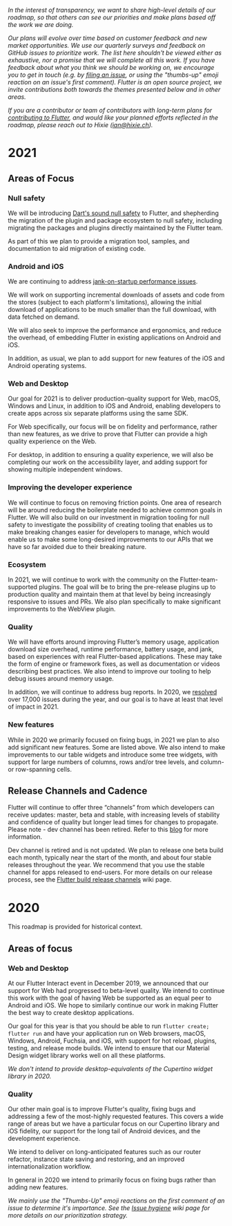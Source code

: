 _In the interest of transparency, we want to share high-level details of our roadmap, so that others can see our priorities and make plans based off the work we are doing._

_Our plans will evolve over time based on customer feedback and new market opportunities. We use our quarterly surveys and feedback on GitHub issues to prioritize work. The list here shouldn't be viewed either as exhaustive, nor a promise that we will complete all this work. If you have feedback about what you think we should be working on, we encourage you to get in touch (e.g. by [filing an issue](https://github.com/flutter/flutter/issues/new/choose), or using the "thumbs-up" emoji reaction on an issue's first comment). Flutter is an open source project, we invite contributions both towards the themes presented below and in other areas._

_If you are a contributor or team of contributors with long-term plans for [contributing to Flutter](https://github.com/flutter/flutter/blob/master/CONTRIBUTING.md), and would like your planned efforts reflected in the roadmap, please reach out to Hixie (ian@hixie.ch)._


# 2021

## Areas of Focus

### Null safety

We will be introducing [Dart's sound null safety](https://dart.dev/null-safety) to Flutter, and shepherding the migration of the plugin and package ecosystem to null safety, including migrating the packages and plugins directly maintained by the Flutter team.

As part of this we plan to provide a migration tool, samples, and documentation to aid migration of existing code.

### Android and iOS

We are continuing to address [jank-on-startup performance issues](https://github.com/flutter/flutter/projects/188).

We will work on supporting incremental downloads of assets and code from the stores (subject to each platform's limitations), allowing the initial download of applications to be much smaller than the full download, with data fetched on demand.

We will also seek to improve the performance and ergonomics, and reduce the overhead, of embedding Flutter in existing applications on Android and iOS.

In addition, as usual, we plan to add support for new features of the iOS and Android operating systems.

### Web and Desktop

Our goal for 2021 is to deliver production-quality support for Web, macOS, Windows and Linux, in addition to iOS and Android, enabling developers to create apps across six separate platforms using the same SDK.

For Web specifically, our focus will be on fidelity and performance, rather than new features, as we drive to prove that Flutter can provide a high quality experience on the Web.

For desktop, in addition to ensuring a quality experience, we will also be completing our work on the accessibility layer, and adding support for showing multiple independent windows.

### Improving the developer experience

We will continue to focus on removing friction points. One area of research will be around reducing the boilerplate needed to achieve common goals in Flutter. We will also build on our investment in migration tooling for null safety to investigate the possibility of creating tooling that enables us to make breaking changes easier for developers to manage, which would enable us to make some long-desired improvements to our APIs that we have so far avoided due to their breaking nature.

### Ecosystem

In 2021, we will continue to work with the community on the Flutter-team-supported plugins. The goal will be to bring the pre-release plugins up to production quality and maintain them at that level by being increasingly responsive to issues and PRs.
We also plan specifically to make significant improvements to the WebView plugin.

### Quality

We will have efforts around improving Flutter’s memory usage, application download size overhead, runtime performance, battery usage, and jank, based on experiences with real Flutter-based applications. These may take the form of engine or framework fixes, as well as documentation or videos describing best practices. We also intend to improve our tooling to help debug issues around memory usage.

In addition, we will continue to address bug reports. In 2020, we [resolved](https://github.com/issues?q=is%3Aissue+closed%3A2020+is%3Aclosed+user%3Aflutter) over 17,000 issues during the year, and our goal is to have at least that level of impact in 2021.

### New features

While in 2020 we primarily focused on fixing bugs, in 2021 we plan to also add significant new features. Some are listed above. We also intend to make improvements to our table widgets and introduce some tree widgets, with support for large numbers of columns, rows and/or tree levels, and column- or row-spanning cells.

## Release Channels and Cadence

Flutter will continue to offer three “channels” from which developers can receive updates: master, beta and stable, with increasing levels of stability and confidence of quality but longer lead times for changes to propagate. Please note - dev channel has been retired. Refer to this [blog](https://medium.com/flutter/whats-new-in-flutter-2-8-d085b763d181) for more information.

Dev channel is retired and is not updated. We plan to release one beta build each month, typically near the start of the month, and about four stable releases throughout the year. We recommend that you use the stable channel for apps released to end-users. For more details on our release process, see the [Flutter build release channels](https://github.com/flutter/flutter/wiki/Flutter-build-release-channels) wiki page.

# 2020

This roadmap is provided for historical context.

## Areas of focus

### Web and Desktop

At our Flutter Interact event in December 2019, we announced that our support for Web had progressed to beta-level quality. We intend to continue this work with the goal of having Web be supported as an equal peer to Android and iOS. We hope to similarly continue our work in making Flutter the best way to create desktop applications.

Our goal for this year is that you should be able to run `flutter create; flutter run` and have your application run on Web browsers, macOS, Windows, Android, Fuchsia, and iOS, with support for hot reload, plugins, testing, and release mode builds. We intend to ensure that our Material Design widget library works well on all these platforms.

_We don't intend to provide desktop-equivalents of the Cupertino widget library in 2020._

### Quality 

Our other main goal is to improve Flutter's quality, fixing bugs and addressing a few of the most-highly requested features. This covers a wide range of areas but we have a particular focus on our Cupertino library and iOS fidelity, our support for the long tail of Android devices, and the development experience.

We intend to deliver on long-anticipated features such as our router refactor, instance state saving and restoring, and an improved internationalization workflow.

In general in 2020 we intend to primarily focus on fixing bugs rather than adding new features.

_We mainly use the "Thumbs-Up" emoji reactions on the first comment of an issue to determine it's importance. See the [Issue hygiene](https://github.com/flutter/flutter/wiki/Issue-hygiene) wiki page for more details on our prioritization strategy._

